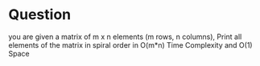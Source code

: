 # Question
you are given a matrix of m x n elements (m rows, n columns), Print all elements of the matrix in spiral order in O(m*n) Time Complexity and O(1) Space